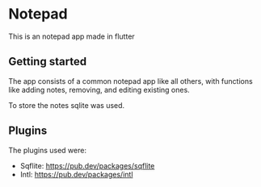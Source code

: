 # Notepad

This is an notepad app made in flutter

## Getting started

The app consists of a common notepad app like all others, with functions like adding notes, removing, and editing existing ones.

To store the notes sqlite was used.

## Plugins

The plugins used were:
- Sqflite: https://pub.dev/packages/sqflite
- Intl: https://pub.dev/packages/intl
